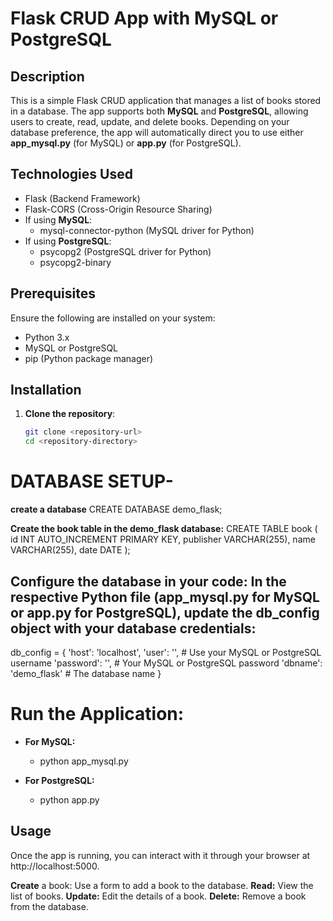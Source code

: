 # Flask CRUD App with MySQL or PostgreSQL

## Description

This is a simple Flask CRUD application that manages a list of books stored in a database. The app supports both **MySQL** and **PostgreSQL**, allowing users to create, read, update, and delete books. Depending on your database preference, the app will automatically direct you to use either **app_mysql.py** (for MySQL) or **app.py** (for PostgreSQL).

## Technologies Used

- Flask (Backend Framework)
- Flask-CORS (Cross-Origin Resource Sharing)
- If using **MySQL**:
    - mysql-connector-python (MySQL driver for Python)
- If using **PostgreSQL**:
    - psycopg2 (PostgreSQL driver for Python)
    - psycopg2-binary

## Prerequisites

Ensure the following are installed on your system:
- Python 3.x
- MySQL or PostgreSQL
- pip (Python package manager)

## Installation

1. **Clone the repository**:
   ```bash
   git clone <repository-url>
   cd <repository-directory>
   
# DATABASE SETUP-

**create a database**
CREATE DATABASE demo_flask;

**Create the book table in the demo_flask database:**
CREATE TABLE book (
    id INT AUTO_INCREMENT PRIMARY KEY,
    publisher VARCHAR(255),
    name VARCHAR(255),
    date DATE
);

## Configure the database in your code: In the respective Python file (app_mysql.py for MySQL or app.py for PostgreSQL), update the db_config object with your database credentials:

db_config = {
    'host': 'localhost',
    'user': '<your-username>',  # Use your MySQL or PostgreSQL username
    'password': '<your-password>',  # Your MySQL or PostgreSQL password
    'dbname': 'demo_flask'  # The database name
}

# Run the Application:

- **For MySQL:**
    - python app_mysql.py

- **For PostgreSQL:**
    - python app.py

## Usage
Once the app is running, you can interact with it through your browser at http://localhost:5000.

**Create** a book: Use a form to add a book to the database.
**Read:** View the list of books.
**Update:** Edit the details of a book.
**Delete:** Remove a book from the database.

